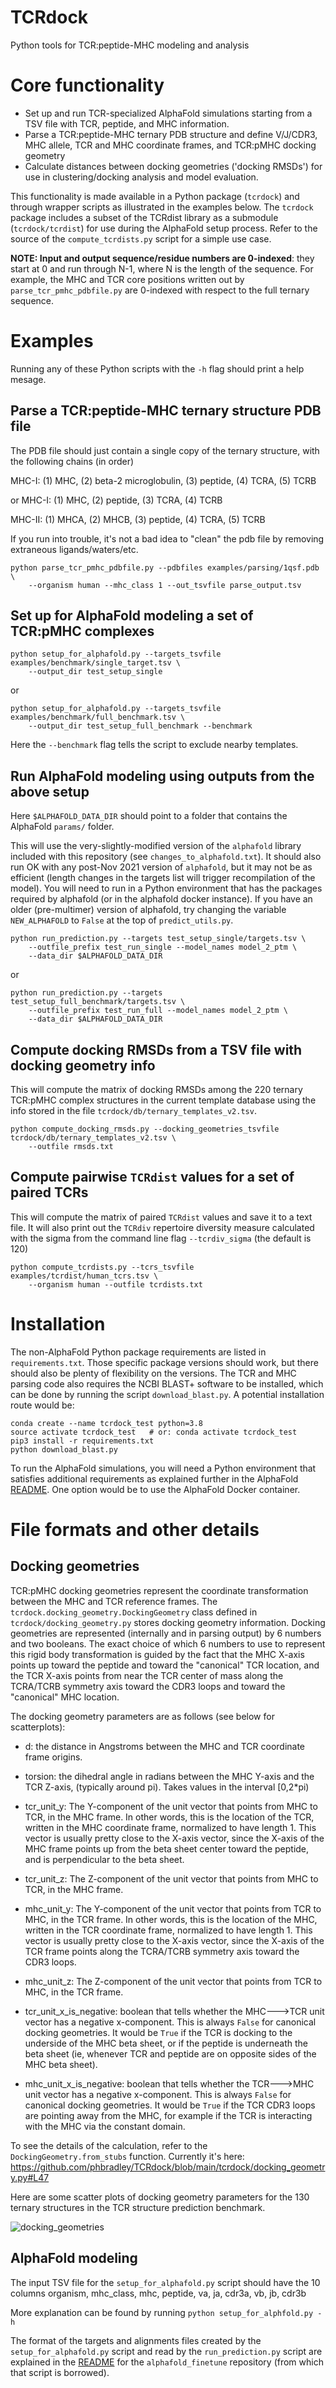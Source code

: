 # TCRdock

Python tools for TCR:peptide-MHC modeling and analysis

# Core functionality

* Set up and run TCR-specialized AlphaFold simulations starting from a TSV file with
TCR, peptide, and MHC information.
* Parse a TCR:peptide-MHC ternary PDB structure and define V/J/CDR3, MHC allele, TCR
and MHC coordinate frames, and TCR:pMHC docking geometry
* Calculate distances between docking geometries ('docking RMSDs') for use in clustering/docking analysis and model evaluation.

This functionality is made available in a Python package (`tcrdock`) and through
wrapper scripts as illustrated in the examples below.
The `tcrdock` package includes a subset of the
TCRdist library as a submodule (`tcrdock/tcrdist`) for use during the AlphaFold
setup process. Refer to the source of the `compute_tcrdists.py` script for a
simple use case.

**NOTE: Input and output sequence/residue numbers are 0-indexed**:
they start at 0 and run
through N-1, where N is the length of the sequence. For example, the MHC and TCR
core positions written out by `parse_tcr_pmhc_pdbfile.py` are 0-indexed with
respect to the full ternary sequence.

# Examples

Running any of these Python scripts with the `-h` flag should print a help mesage.

## Parse a TCR:peptide-MHC ternary structure PDB file

The PDB file should just contain a single copy of the ternary structure, with the
following chains (in order)

MHC-I:    (1) MHC, (2) beta-2 microglobulin, (3) peptide, (4) TCRA, (5) TCRB

or MHC-I: (1) MHC, (2) peptide, (3) TCRA, (4) TCRB

MHC-II:   (1) MHCA, (2) MHCB, (3) peptide, (4) TCRA, (5) TCRB

If you run into trouble, it's not a bad idea to "clean" the pdb file by removing
extraneous ligands/waters/etc.

```
python parse_tcr_pmhc_pdbfile.py --pdbfiles examples/parsing/1qsf.pdb \
    --organism human --mhc_class 1 --out_tsvfile parse_output.tsv
```

## Set up for AlphaFold modeling a set of TCR:pMHC complexes

```
python setup_for_alphafold.py --targets_tsvfile examples/benchmark/single_target.tsv \
    --output_dir test_setup_single
```

or

```
python setup_for_alphafold.py --targets_tsvfile examples/benchmark/full_benchmark.tsv \
    --output_dir test_setup_full_benchmark --benchmark
```

Here the `--benchmark` flag tells the script to exclude nearby templates.


## Run AlphaFold modeling using outputs from the above setup

Here `$ALPHAFOLD_DATA_DIR` should point to a folder that contains the AlphaFold
`params/` folder.

This will use the very-slightly-modified version of the `alphafold` library included
with this repository (see `changes_to_alphafold.txt`). It should also run OK
with any post-Nov 2021 version of
`alphafold`, but it may not be as efficient (length changes in the targets list
will trigger recompilation of the model). You will need to run in a Python environment
that has the packages required by alphafold (or in the alphafold docker instance).
If you have an older (pre-multimer) version of alphafold, try changing the variable
`NEW_ALPHAFOLD` to `False` at the top of `predict_utils.py`.

```
python run_prediction.py --targets test_setup_single/targets.tsv \
    --outfile_prefix test_run_single --model_names model_2_ptm \
    --data_dir $ALPHAFOLD_DATA_DIR
```

or

```
python run_prediction.py --targets test_setup_full_benchmark/targets.tsv \
    --outfile_prefix test_run_full --model_names model_2_ptm \
    --data_dir $ALPHAFOLD_DATA_DIR
```

## Compute docking RMSDs from a TSV file with docking geometry info

This will compute the matrix of docking RMSDs among the 220 ternary TCR:pMHC complex
structures in the current template database using the info stored in the file
`tcrdock/db/ternary_templates_v2.tsv`.

```
python compute_docking_rmsds.py --docking_geometries_tsvfile tcrdock/db/ternary_templates_v2.tsv \
    --outfile rmsds.txt
```

## Compute pairwise `TCRdist` values for a set of paired TCRs

This will compute the matrix of paired `TCRdist` values and save it to a text file.
It will also print out the `TCRdiv` repertoire diversity measure calculated
with the sigma from the command line flag `--tcrdiv_sigma` (the default is 120)

```
python compute_tcrdists.py --tcrs_tsvfile examples/tcrdist/human_tcrs.tsv \
    --organism human --outfile tcrdists.txt
```

# Installation

The non-AlphaFold Python package requirements are listed in `requirements.txt`.
Those specific
package versions should work, but there should also be plenty of flexibility on the
versions. The TCR and MHC parsing code also requires the NCBI BLAST+ software
to be installed, which can be done by running the script
`download_blast.py`. A potential installation route would be:

```
conda create --name tcrdock_test python=3.8
source activate tcrdock_test   # or: conda activate tcrdock_test
pip3 install -r requirements.txt
python download_blast.py
```

To run the AlphaFold simulations, you will need a Python environment that satisfies
additional requirements as explained further in the AlphaFold
[README](https://github.com/deepmind/alphafold/blob/main/README.md). One option
would be to use the AlphaFold Docker container.

# File formats and other details

## Docking geometries

TCR:pMHC docking geometries represent the coordinate transformation between
the MHC and TCR reference frames. The
`tcrdock.docking_geometry.DockingGeometry` class defined in
`tcrdock/docking_geometry.py` stores docking geometry information.
Docking geometries are represented (internally and in parsing output)
by 6 numbers and two booleans. The exact choice of which 6 numbers to use to
represent this rigid body transformation is guided by the fact that
the MHC X-axis points up toward the peptide and toward the "canonical"
TCR location, and the TCR X-axis points from near the TCR center of mass
along the TCRA/TCRB symmetry axis toward the CDR3 loops and toward the
"canonical" MHC location.

The docking geometry parameters are as follows (see below for scatterplots):

* d: the distance in Angstroms between the MHC and TCR coordinate frame origins.

* torsion: the dihedral angle in radians between the MHC Y-axis and the TCR Z-axis,
(typically around pi). Takes values in the interval [0,2*pi)

* tcr_unit_y: The Y-component of the unit vector that points from MHC to TCR, in the
MHC frame. In other words, this is the location of the TCR, written in the MHC
coordinate frame, normalized to have length 1. This vector is usually pretty close
to the X-axis vector, since the X-axis of the MHC frame points up from the beta sheet
center toward the peptide, and is perpendicular to the beta sheet.

* tcr_unit_z: The Z-component of the unit vector that points from MHC to TCR, in the
MHC frame.

* mhc_unit_y: The Y-component of the unit vector that points from TCR to MHC, in the
TCR frame. In other words, this is the location of the MHC, written in the TCR
coordinate frame, normalized to have length 1. This vector is usually pretty close
to the X-axis vector, since the X-axis of the TCR frame points along the TCRA/TCRB
symmetry axis toward the CDR3 loops.

* mhc_unit_z: The Z-component of the unit vector that points from TCR to MHC, in the
TCR frame.

* tcr_unit_x_is_negative: boolean that tells whether the MHC--->TCR unit vector
has a negative
x-component. This is always `False` for canonical docking geometries.
It would be `True` if the
TCR is docking to the underside of the MHC beta sheet, or if the peptide is
underneath the beta sheet (ie, whenever TCR and peptide are on opposite sides
of the MHC beta sheet).

* mhc_unit_x_is_negative: boolean that tells whether the TCR--->MHC unit vector
has a negative x-component. This is always `False` for canonical docking geometries.
It would be `True` if the TCR CDR3 loops are pointing away from the MHC, for example
if the TCR is interacting with the MHC via the constant domain.

To see the details of the calculation, refer to the `DockingGeometry.from_stubs`
function. Currently it's here:
https://github.com/phbradley/TCRdock/blob/main/tcrdock/docking_geometry.py#L47

Here are some scatter plots of docking geometry parameters for the 130 ternary
structures in the TCR structure prediction benchmark.

![docking_geometries](_images/benchmark_docking_geometries.png)

## AlphaFold modeling

The input TSV file for the `setup_for_alphafold.py` script should have the 10 columns
organism, mhc_class, mhc, peptide, va, ja, cdr3a, vb, jb, cdr3b

More explanation can be found by running `python setup_for_alphfold.py -h`

The format of the targets and alignments files created by the `setup_for_alphafold.py`
script and read by the `run_prediction.py` script are explained in the
[README](https://github.com/phbradley/alphafold_finetune/blob/main/README.md) for
the `alphafold_finetune` repository (from which that script is borrowed).



